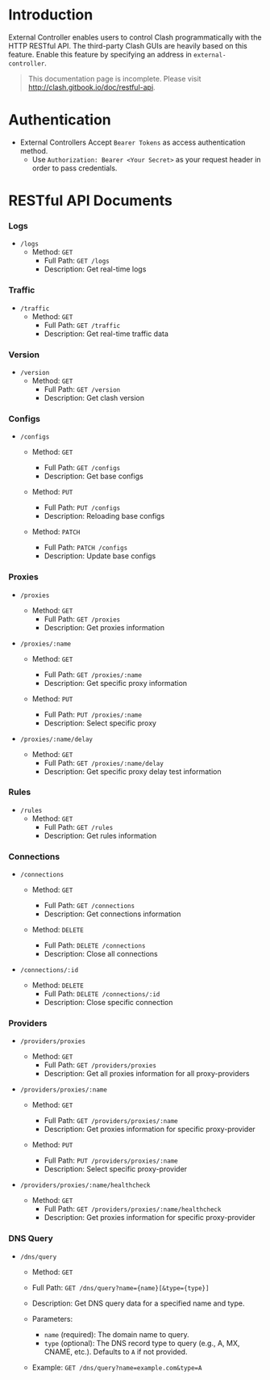 # Introduction

External Controller enables users to control Clash programmatically with the HTTP RESTful API. The third-party Clash GUIs are heavily based on this feature. Enable this feature by specifying an address in `external-controller`.

> This documentation page is incomplete. Please visit http://clash.gitbook.io/doc/restful-api.
>
>
# Authentication

- External Controllers Accept `Bearer Tokens` as access authentication method.
  - Use `Authorization: Bearer <Your Secret>` as your request header in order to pass credentials.


# RESTful API Documents

### Logs

- `/logs`
  - Method: `GET`
    - Full Path: `GET /logs`
    - Description: Get real-time logs



### Traffic

- `/traffic`
  - Method: `GET`
    - Full Path: `GET /traffic`
    - Description: Get real-time traffic data



### Version

- `/version`
  - Method: `GET`
    - Full Path: `GET /version`
    - Description: Get clash version



### Configs

- `/configs`
  - Method: `GET`
    - Full Path: `GET /configs`
    - Description: Get base configs

  - Method: `PUT`
    - Full Path: `PUT /configs`
    - Description: Reloading base configs

  - Method: `PATCH`
    - Full Path: `PATCH /configs`
    - Description: Update base configs



### Proxies

- `/proxies`
  - Method: `GET`
    - Full Path: `GET /proxies`
    - Description: Get proxies information


- `/proxies/:name`
  - Method: `GET`
    - Full Path: `GET /proxies/:name`
    - Description: Get specific proxy information

  - Method: `PUT`
    - Full Path: `PUT /proxies/:name`
    - Description: Select specific proxy


- `/proxies/:name/delay`
  - Method: `GET`
    - Full Path: `GET /proxies/:name/delay`
    - Description: Get specific proxy delay test information



### Rules

- `/rules`
  - Method: `GET`
    - Full Path: `GET /rules`
    - Description: Get rules information



### Connections

- `/connections`
  - Method: `GET`
    - Full Path: `GET /connections`
    - Description: Get connections information

  - Method: `DELETE`
    - Full Path: `DELETE /connections`
    - Description: Close all connections


- `/connections/:id`
  - Method: `DELETE`
    - Full Path: `DELETE /connections/:id`
    - Description: Close specific connection



### Providers

- `/providers/proxies`
  - Method: `GET`
    - Full Path: `GET /providers/proxies`
    - Description: Get all proxies information for all proxy-providers


- `/providers/proxies/:name`
  - Method: `GET`
    - Full Path: `GET /providers/proxies/:name`
    - Description: Get proxies information for specific proxy-provider

  - Method: `PUT`
    - Full Path: `PUT /providers/proxies/:name`
    - Description: Select specific proxy-provider


- `/providers/proxies/:name/healthcheck`
  - Method: `GET`
    - Full Path: `GET /providers/proxies/:name/healthcheck`
    - Description: Get proxies information for specific proxy-provider



### DNS Query

- `/dns/query`
  - Method: `GET`
  - Full Path: `GET /dns/query?name={name}[&type={type}]`
  - Description: Get DNS query data for a specified name and type.
  - Parameters:
    - `name` (required): The domain name to query.
    - `type` (optional): The DNS record type to query (e.g., A, MX, CNAME, etc.). Defaults to `A` if not provided.

  - Example: `GET /dns/query?name=example.com&type=A`


